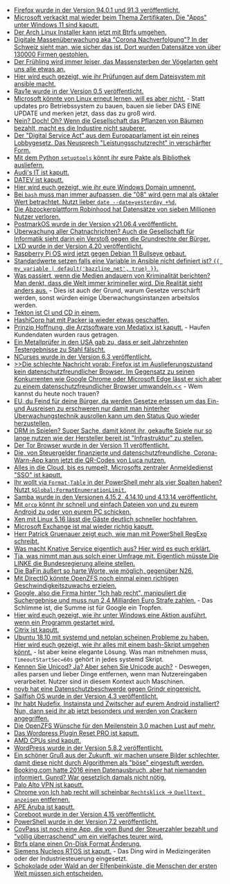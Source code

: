 * [Firefox wurde in der Version 94.0.1 und 91.3 veröffentlicht.](https://www.borncity.com/blog/2021/11/04/firefox-94-94-0-1-und-91-3-0esr/)
* [Microsoft verkackt mal wieder beim Thema Zertifikaten. Die "Apps" unter Windows 11 sind kaputt.](https://www.borncity.com/blog/2021/11/04/windows-11-abgelaufene-zertifikate-blocken-apps-ab-1-nov-2021/)
* [Der Arch Linux Installer kann jetzt mit Btrfs umgehen.](https://www.phoronix.com/scan.php?page=news_item&px=Arch-Linux-Archinstall-2.3-rc1)
* [Digitale Massenüberwachung aka "Corona Nachverfolgung"? In der Schweiz sieht man, wie sicher das ist. Dort wurden Datensätze von über 130000 Firmen gestohlen.](https://www.borncity.com/blog/2021/11/04/schweiz-hacker-greifen-auf-130-000-firmendatenstzen-zu-covid-19-krediten-zu/)
* [Der Frühling wird immer leiser, das Massensterben der Vögelarten geht uns alle etwas an.](https://www.sonnenseite.com/de/umwelt/der-fruehling-wird-leiser-vogelgesang-im-wandel/)
* [Hier wird euch gezeigt, wie ihr Prüfungen auf dem Dateisystem mit ansible macht.](https://www.shellhacks.com/ansible-check-if-file-exists/)
* [Rav1e wurde in der Version 0.5 veröffentlicht.](https://www.phoronix.com/scan.php?page=news_item&px=Rav1e-0.5-Rust-AV1)
* [Microsoft könnte von Linux erneut lernen, will es aber nicht.](https://www.borncity.com/blog/2021/11/08/microsoft-will-ltere-updates-auslaufen-lassen-verspricht-geschwindigkeits-und-sicherheitsgewinne/) - Statt updates pro Betriebssystem zu bauen, bauen sie lieber DAS EINE UPDATE und merken jetzt, dass das zu groß wird.
* [Nein? Doch! Oh? Wenn die Gesellschaft das Pflanzen von Bäumen bezahlt, macht es die Industire nicht sauberer.](https://www.sonnenseite.com/de/wirtschaft/wie-unternehmen-und-produkte-glaubwuerdig-klimaneutral-werden/)
* [Der "Digital Service Act" aus dem Europaparlament ist ein reines Lobbygesetz. Das Neusprech "Leistungsschutzrecht" in verschärfter Form.](https://netzpolitik.org/2021/edit-policy-der-digital-services-act-als-dystopisches-regelwerk/)
* [Mit dem Python `setuptools` könnt ihr eure Pakte als Bibliothek ausliefern.](https://opensource.com/article/21/11/packaging-python-setuptools)
* [Audi's IT ist kaputt.](https://www.borncity.com/blog/2021/11/09/audi-it-strung-oder-cyber-angriff-8-11-2021/)
* [DATEV ist kaputt.](https://www.planet3dnow.de/cms/63897-datev-ausfall-stellt-steuerkanzleien-vor-probleme/)
* [Hier wird euch gezeigt, wie ihr eure Windows Domain umnennt.](http://woshub.com/rename-active-directory-domain/)
* [Bei `bash` muss man immer aufpassen, die "08" wird gern mal als oktaler Wert betrachtet. Nutzt lieber `date --date=yesterday +%d`.](https://www.incredigeek.com/home/how-to-find-yesterdays-date-in-linux/)
* [Die Abzockerplattform Robinhood hat Datensätze von sieben Millionen Nutzer verloren.](https://www.bleepingcomputer.com/news/security/robinhood-discloses-data-breach-impacting-7-million-customers/)
* [PostmarkOS wurde in der Version v21.06.4 veröffentlicht.](https://postmarketos.org/blog/2021/11/08/v21.06.4-release/)
* [Überwachung aller Chatnachrichten? Auch die Gesellschaft für Informatik sieht darin ein Verstoß gegen die Grundrechte der Bürger.](https://netzpolitik.org/2021/eu-chatkontrolle-gesellschaft-fuer-informatik-gegen-ueberwachung-digitaler-kommunikation/)
* [LXD wurde in der Version 4.20 veröffentlicht.](https://lwn.net/Articles/875447)
* [Raspberry Pi OS wird jetzt gegen Debian 11 Bullseye gebaut.](https://www.phoronix.com/scan.php?page=news_item&px=Raspberry-Pi-OS-Bullseye)
* [Standardwerte setzen falls eine Variable in Ansible nicht definiert ist? `{{ my_variable | default('bazzline_net', true) }}`.](https://www.shellhacks.com/ansible-default-variables-values/)
* [Was passiert, wenn die Medien andauern von Kriminalität berichten? Man denkt, dass die Welt immer krimineller wird. Die Realität sieht anders aus.](https://netzpolitik.org/2021/kriminalitaetswahrnehmung-vollkommen-losgeloest-von-der-realitaet/) - Dies ist auch der Grund, warum Gesetze verschärft werden, sonst würden einige Überwachungsinstanzen arbeitslos werden.
* [Tekton ist CI und CD in einem.](https://opensource.com/article/21/11/cicd-pipeline-kubernetes-tekton)
* [HashiCorp hat mit Packer ja wieder etwas geschaffen.](https://www.packer.io/)
* [Prinzip Hoffnung, die Arztsoftware von Medatixx ist kaputt.](https://blog.fefe.de/?ts=9f745326) - Haufen Kundendaten wurden raus getragen.
* [Ein Metallprüfer in den USA gab zu, dass er seit Jahrzehnten Testergebnisse zu Stahl fälscht.](https://blog.fefe.de/?ts=9f74bbbf)
* [NCurses wurde in der Version 6.3 veröffentlicht.](https://www.phoronix.com/scan.php?page=news_item&px=Ncurses-6.3)
* [>>Die schlechte Nachricht vorab: Firefox ist im Auslieferungszustand kein datenschutzfreundlicher Browser. Im Gegensatz zu seinen Konkurrenten wie Google Chrome oder Microsoft Edge lässt er sich aber zu einem datenschutzfreundlicher Browser umwandeln.<<](https://www.kuketz-blog.de/mozilla-firefox-datensendeverhalten-desktop-version-browser-check-teil20/) - Wem kannst du heute noch trauen?
* [EU, du Feind für deine Bürger, da werden Gesetze erlassen um das Ein- und Ausreisen zu erschweren nur damit man hinterher Überwachungstechnik ausrollen kann um den Status Quo wieder herzustellen.](https://netzpolitik.org/2021/neues-kontrollsystem-frontex-beendet-pilotprojekt-zur-gesichtserkennung-an-eu-aussengrenzen/)
* [DRM in Spielen? Super Sache, damit könnt ihr, gekaufte Spiele nur so lange nutzen wie der Hersteller bereit ist "Infrastruktur" zu stellen.](https://www.borncity.com/blog/2021/11/09/spiele-gau-abgelaufene-denuvo-domain-blockt-gamer/)
* [Der Tor Browser wurde in der Version 11 veröffentlicht.](https://www.bleepingcomputer.com/news/software/tor-browser-11-removes-v2-onion-url-support-adds-new-ui/)
* [Die, von Steuergelder finanzierte und datenschutzfreundliche, Corona-Warn-App kann jetzt die QR-Codes von Luca nutzen.](https://netzpolitik.org/2021/digitale-kontaktnachverfolgung-corona-warn-app-kann-qr-codes-von-luca-nutzen/)
* [Alles in die Cloud, bis es rumpelt, Microsofts zentraler Anmeldedienst "SSO" ist kaputt.](https://www.borncity.com/blog/2021/11/09/sso-bei-microsoft-365-gestrt-9-11-2021/)
* [Ihr wollt via `Format-Table` in der PowerShell mehr als vier Spalten haben? Nutzt `$Global:FormatEnumerationLimit`.](https://devblogs.microsoft.com/powershell-community/how-to-use-formatenumerationlimit/)
* [Samba wurde in den Versionen 4.15.2, 4.14.10 und 4.13.14 veröffentlicht.](https://lwn.net/Articles/875565/rss)
* [Mit `qrcp` könnt ihr schnell und einfach Dateien von und zu eurem Android zu oder von eurem PC schicken.](https://opensource.com/article/21/11/transfer-files-phone-linux)
* [Xen mit Linux 5.16 lässt die Gäste deutlich schneller hochfahren.](https://www.phoronix.com/scan.php?page=news_item&px=Linux-5.16-Faster-Boot-Xen-PV)
* [Microsoft Exchange ist mal wieder richtig kaputt.](https://www.bleepingcomputer.com/news/microsoft/microsoft-urges-exchange-admins-to-patch-bug-exploited-in-the-wild/)
* [Herr Patrick Gruenauer zeigt euch, wie man mit PowerShell RegExp schreibt.](https://sid-500.com/2021/11/09/powershell-and-regex-find-replace-occurrences/)
* [Was macht Knative Service eigentlich aus? Hier wird es euch erklärt.](https://opensource.com/article/21/11/knative-serving-serverless)
* [Tja, was nimmt man aus solch einer Umfrage mit. Eigentlich müsste Die LINKE die Bundesregierung alleine stellen.](https://blog.fefe.de/?ts=9f755391)
* [Die BaFin äußert so harte Worte, wie möglich, gegenüber N26.](https://blog.fefe.de/?ts=9f754d98)
* [Mit DirectIO könnte OpenZFS noch einmal einen richtigen Geschwindigkeitszuwachs erzielen.](https://www.phoronix.com/scan.php?page=news_item&px=OpenZFS-DirectIO-Performance)
* [Google, also die Firma hinter "Ich hab recht", manipuliert die Suchergebnise und muss nun 2,4 Milliarden Euro Strafe zahlen.](https://netzpolitik.org/2021/google-shopping-eu-gericht-bestaetigte-milliardenstrafe/) - Das Schlimme ist, die Summe ist für Google ein Tropfen.
* [Hier wird euch gezeigt, wie ihr unter Windows eine Aktion ausführt, wenn ein Programm gestartet wird.](http://woshub.com/run-script-when-app-opens-closes/)
* [Citrix ist kaputt.](https://blog.fefe.de/?ts=9f756cc8)
* [Ubuntu 18.10 mit systemd und netplan scheinen Probleme zu haben. Hier wird euch gezeigt, wie ihr alles mit einem bash-Skript umgehen könnt.](https://utcc.utoronto.ca/~cks/space/blog/linux/SystemdNetworkUpHammer) - Ist aber keine elegante Lösung. Was man mitnehmen muss, `TimeoutStartSec=60s` gehört in jedes systemd Skript.
* [Kennen Sie Unicod? Ja? Aber sehen Sie Unicode auch?](https://www.bleepingcomputer.com/news/security/invisible-characters-could-be-hiding-backdoors-in-your-javascript-code/) - Deswegen, alles parsen und lieber Dinge entfernen, wenn man Nutzereingaben verarbeitet. Nutzer sind in diesem Kontext auch Maschinen.
* [noyb hat eine Datenschutzbeschwerde gegen Grindr eingereicht.](https://noyb.eu/en/want-your-grindr-data-show-your-id-and-take-selfie)
* [Sailfish OS wurde in der Version 4.3 veröffentlicht.](https://www.phoronix.com/scan.php?page=news_item&px=Sailfish-OS-4.3-Released)
* [Ihr habt Nudefix, Instainsta und Zwitscher auf eurem Android installiert? Nun, dann seid ihr ab jetzt besonders und werden von Crackern angegriffen.](https://www.bleepingcomputer.com/news/security/new-android-malware-targets-netflix-instagram-and-twitter-users/)
* [Die OpenZFS Wünsche für den Meilenstein 3.0 machen Lust auf mehr.](https://www.phoronix.com/scan.php?page=news_item&px=OpenZFS-3.0-Plus-Windows-Work)
* [Das Wordpress Plugin Reset PRO ist kaputt.](https://www.bleepingcomputer.com/news/security/ironic-twist-wp-reset-pro-bug-lets-hackers-wipe-wordpress-sites/)
* [AMD CPUs sind kaputt.](https://blog.fefe.de/?ts=9f73d1ba)
* [WordPress wurde in der Version 5.8.2 veröffentlicht.](https://wordpress.org/news/2021/11/wordpress-5-8-2-security-and-maintenance-release/)
* [Ein schöner Gruß aus der Zukunft, wir machen unsere Bilder schlechter, damit diese nicht durch Algorithmen als "böse" eingestuft werden.](https://www.bleepingcomputer.com/news/technology/researchers-show-that-apple-s-csam-scanning-can-be-fooled-easily/)
* [Booking.com hatte 2016 einen Datenausbruch, aber hat niemanden informiert. Gunrd? War gesetzlich damals nicht nötig.](https://blog.fefe.de/?ts=9f723e8e)
* [Palo Alto VPN ist kaputt.](https://blog.fefe.de/?ts=9f72346e)
* [Chrome von Ich hab recht will scheinbar `Rechtsklick` -> `Quelltext anzeigen` entfernen.](https://blog.fefe.de/?ts=9f72315c)
* [APE Aruba ist kaputt.](https://www.bleepingcomputer.com/news/security/hpe-says-hackers-breached-aruba-central-using-stolen-access-key/)
* [Coreboot wurde in der Version 4.15 veröffentlicht.](https://www.phoronix.com/scan.php?page=news_item&px=Coreboot-4.15)
* [PowerShell wurde in der Version 7.2 veröffentlicht.](https://www.windowspro.de/news/powershell-72-automatische-updates-psreadline-21-drei-jahre-support/04909.html)
* [CovPass ist noch eine App, die vom Bund der Steuerzahler bezahlt und "völlig überraschend" um ein vielfaches teurer wird.](https://www.borncity.com/blog/2021/11/11/autsch-der-covpass-ansatz-zum-digitalen-covid-19-impfnachweis-wird-fnfmal-teurer-als-geplant/)
* [Btrfs plane einen On-Disk Format Änderung.](https://www.phoronix.com/scan.php?page=news_item&px=Btrfs-Improving-Painful-Parts)
* [Siemens Nucleos RTOS ist kaputt.](https://www.borncity.com/blog/2021/11/11/kritische-schwachstellen-in-siemens-nucleos-rtos/) - Das Ding wird in Medizingeräten oder der Industriesteuerung eingesetzt.
* [Schokolade oder Wald an der Elfenbeinküste, die Menschen der ersten Welt müssen sich entscheiden.](https://netzfrauen.org/2021/11/11/deforestation-3/)

